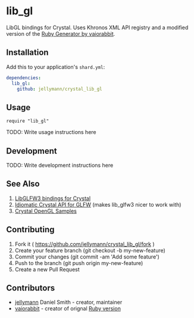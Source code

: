 # lib_gl

LibGL bindings for Crystal. Uses Khronos XML API registry and a modified version of the [Ruby Generator by vaiorabbit](https://github.com/vaiorabbit/ruby-opengl).

## Installation


Add this to your application's `shard.yml`:

```yaml
dependencies:
  lib_gl:
    github: jellymann/crystal_lib_gl
```


## Usage


```crystal
require "lib_gl"
```


TODO: Write usage instructions here

## Development

TODO: Write development instructions here


## See Also

1. [LibGLFW3 bindings for Crystal](https://github.com/jellymann/crystal_lib_glfw3)
2. [Idiomatic Crystal API for GLFW](https://github.com/jellymann/crystal_glfw) (makes lib_glfw3 nicer to work with)
3. [Crystal OpenGL Samples](https://github.com/jellymann/crystal_opengl_samples)


## Contributing

1. Fork it ( https://github.com/jellymann/crystal_lib_gl/fork )
2. Create your feature branch (git checkout -b my-new-feature)
3. Commit your changes (git commit -am 'Add some feature')
4. Push to the branch (git push origin my-new-feature)
5. Create a new Pull Request

## Contributors

- [jellymann](https://github.com/jellymann) Daniel Smith - creator, maintainer
- [vaiorabbit](https://github.com/vaiorabbit) - creator of orignal [Ruby version](https://github.com/vaiorabbit/ruby-opengl)
